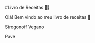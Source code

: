 #Livro de Receitas :woman_cook:

Olá! Bem vindo ao meu livro de receitas :cookie:

Strogonoff Vegano

Pavê
